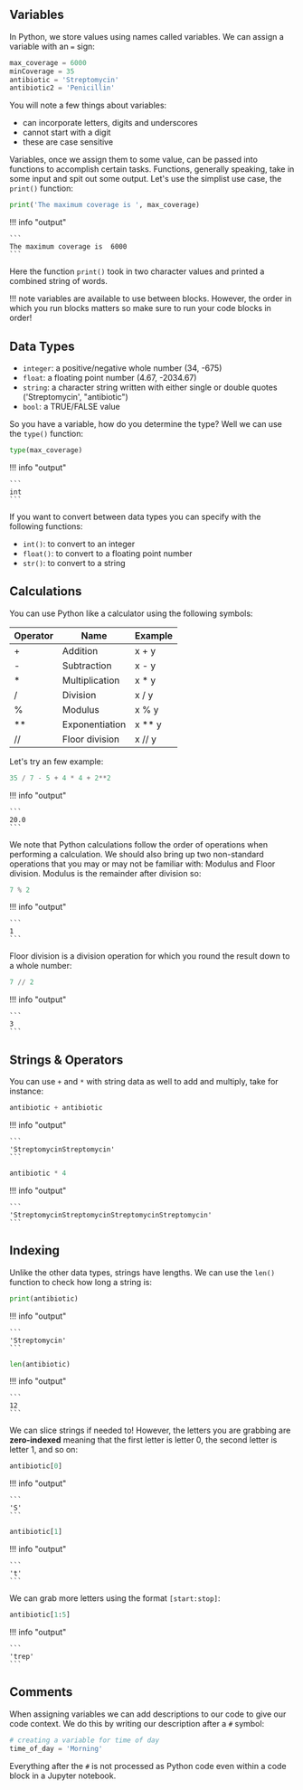 ## Variables

In Python, we store values using names called variables. We can assign a variable with an `=` sign:

```py
max_coverage = 6000
minCoverage = 35
antibiotic = 'Streptomycin'
antibiotic2 = 'Penicillin'
```
You will note a few things about variables:

- can incorporate letters, digits and underscores
- cannot start with a digit
- these are case sensitive

Variables, once we assign them to some value, can be passed into functions to accomplish certain tasks. Functions, generally speaking, take in some input and spit out some output. Let's use the simplist use case, the `print()` function:

```py
print('The maximum coverage is ', max_coverage)
```
!!! info "output"

    ```
    The maximum coverage is  6000
    ```

Here the function `print()` took in two character values and printed a combined string of words.

!!! note
    variables are available to use between blocks. However, the order in which you run blocks matters so make sure to run your code blocks in order!
    
## Data Types

- `integer`: a positive/negative whole number (34, -675)
- `float`: a floating point number (4.67, -2034.67)
- `string`: a character string written with either single or double quotes ('Streptomycin', "antibiotic")
- `bool`: a TRUE/FALSE value

So you have a variable, how do you determine the type? Well we can use the `type()` function:

```py
type(max_coverage)
```

!!! info "output"

    ```
    int
    ```

If you want to convert between data types you can specify with the following functions:

- `int()`: to convert to an integer
- `float()`: to convert to a floating point number
- `str()`: to convert to a string


## Calculations

You can use Python like a calculator using the following symbols:

|Operator	|Name	|Example	|
|-|-|-|
|+	|Addition	|x + y|
|-	|Subtraction	|x - y|
|*	|Multiplication	|x * y|
|/	|Division	|x / y|
|%	|Modulus	|x % y|
|**	|Exponentiation	|x ** y|
|//	|Floor division	|x // y|

Let's try an few example:

```py
35 / 7 - 5 + 4 * 4 + 2**2
```

!!! info "output"

    ```
    20.0
    ```

We note that Python calculations follow the order of operations when performing a calculation. We should also bring up two non-standard operations that you may or may not be familiar with: Modulus and Floor division. Modulus is the remainder after division so:

```py
7 % 2
```

!!! info "output"

    ```
    1
    ```

Floor division is a division operation for which you round the result down to a whole number:

```py
7 // 2
```

!!! info "output"

    ```
    3
    ```

## Strings & Operators

You can use `+` and `*` with string data as well to add and multiply, take for instance:

```py
antibiotic + antibiotic
```

!!! info "output"

    ```
    'StreptomycinStreptomycin'
    ```

```py
antibiotic * 4
```

!!! info "output"

    ```
    'StreptomycinStreptomycinStreptomycinStreptomycin'
    ```

## Indexing

Unlike the other data types, strings have lengths. We can use the `len()` function to  check how long  a string is:

```py
print(antibiotic)
```

!!! info "output"

    ```
    'Streptomycin'
    ```


```py
len(antibiotic)
```

!!! info "output"

    ```
    12
    ```
    
We can slice strings if needed to! However, the letters you are grabbing are **zero-indexed** meaning that the first letter is letter 0, the second letter is letter 1, and so on:

```py
antibiotic[0]
```

!!! info "output"

    ```
    'S'
    ```

```py
antibiotic[1]
```

!!! info "output"

    ```
    't'
    ```

We can grab more letters using the format `[start:stop]`:

```py
antibiotic[1:5]
```

!!! info "output"

    ```
    'trep'
    ```

## Comments

When assigning variables we can add descriptions to our code to give our code context. We do this by writing our description after a `#` symbol:

```py
# creating a variable for time of day
time_of_day = 'Morning'
```

Everything after the `#` is not processed as Python code even within a code block in a Jupyter notebook.
